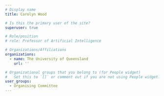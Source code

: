 ```yaml
---
# Display name
title: Carolyn Wood

# Is this the primary user of the site?
superuser: true

# Role/position
# role: Professor of Artificial Intelligence

# Organizations/Affiliations
organizations:
  - name: The University of Queensland
    url: ''

# Organizational groups that you belong to (for People widget)
#   Set this to `[]` or comment out if you are not using People widget.
user_groups:
  - Organising Committee
---
```

